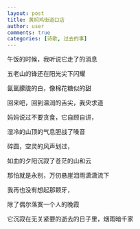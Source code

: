 ```yaml
---
layout: post
title: 黄焖鸡街道口店
author: user
comments: true
categories: [诗歌, 过去的事]
---
```

午饭的时候，我听说它走了的消息

五老山的锋还在阳光尖下闪耀

氤氲朦胧的白，像棉花糖似的甜

回来吧，回到温润的舌尖，我央求道

妈妈说过不要贪食，它自顾自讲，

湿冷的山顶的气息胆战了嗓音

碎圆，空灵的风声划过，

如血的夕阳沉寂了苍茫的山和云

那怕就是永别，万仞悬崖泪雨潇潇流下

我再也没有想起那颗牙，

除了偶尔落寞一个人的晚霞

它沉寂在无关紧要的逝去的日子里，烟雨暗千家